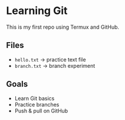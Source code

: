 # Learning Git
This is my first repo using Termux and GitHub.

## Files
- `hello.txt` → practice text file  
- `branch.txt` → branch experiment  

## Goals
- Learn Git basics  
- Practice branches  
- Push & pull on GitHub
